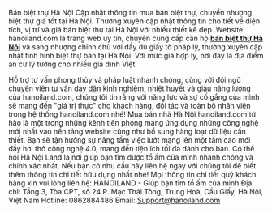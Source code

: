 Bán biệt thự Hà Nội
Cập nhật thông tin mua bán biệt thự, chuyển nhượng biệt thự giá tốt tại Hà Nội. Thường xuyên cập nhật thông tin cho tiết về diện tích, vị trí và giá bán biệt thự tại Hà Nội với nhiều thiết kế đẹp.
Website hanoiland.com là trang web uy tín, chuyên cung cấp căn hộ [**bán biệt thự Hà Nội**](https://hanoiland.com/ban/biet-thu-biet-thu-lien-ke) và sang nhượng chính chủ với đầy đủ giấy tờ pháp lý, thường xuyên cập nhật tình hình biệt thự bán tại Hà Nội. Với mức giá hợp lý, nơi đây là địa điểm an cư lý tưởng cho nhiều gia đình Việt.



Hỗ trợ tư vấn phong thủy và pháp luật nhanh chóng, cùng với đội ngũ chuyên viên tư vấn dày dặn kinh nghiệm, nhiệt huyết và giàu năng lượng của hanoiland.com, chúng tôi tin rằng với năng lực và sự cố gắng của mình sẽ mang đến "giá trị thực" cho khách hàng, đối tác và toàn bộ nhân viên trong hệ thống hanoiland.com nhé!
Mua bán nhà Hà Nội hanoiland.com từ hào là một trong những kênh tiên phong mang ứng dụng những công nghệ mới nhất vào nền tảng website cũng như bổ sung hàng loạt dữ liệu cần thiết. Bạn sẽ tận hưởng sự nâng tầm việc lướt mạng lên một tầm cao mới đầy hơi thở công nghệ 4.0, mang đến tiện ích tối đa dành cho bạn.
Có thể nói Hà Nội Land là nơi giúp bạn tìm được tổ ấm của mình nhanh chóng và chính xác nhất. Nếu bạn có nhu cầu hãy liên hệ ngay với chúng tôi để biết thêm thông tin chi tiết hữu dụng nhất nhé!
Mọi thông tin chi tiết quý khách hàng xin vui lòng liên hệ:
HANOILAND - Giúp bạn tìm tổ ấm của mình
Địa chỉ: Tầng 3, Tòa CPT, số 24 P. Mạc Thái Tông, Trung Hoà, Cầu Giấy, Hà Nội, Việt Nam
Hotline: 0862884486
Email: Support@hanoiland.com


